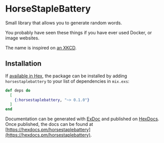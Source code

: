 # HorseStapleBattery

Small library that allows you to generate random words.

You probably have seen these things if you have ever used Docker, or image websites. 

The name is inspired on [an XKCD](https://xkcd.com/936/).

## Installation

If [available in Hex](https://hex.pm/docs/publish), the package can be installed
by adding `horsestaplebattery` to your list of dependencies in `mix.exs`:

```elixir
def deps do
  [
    {:horsestaplebattery, "~> 0.1.0"}
  ]
end
```

Documentation can be generated with [ExDoc](https://github.com/elixir-lang/ex_doc)
and published on [HexDocs](https://hexdocs.pm). Once published, the docs can
be found at [https://hexdocs.pm/horsestaplebattery](https://hexdocs.pm/horsestaplebattery).

